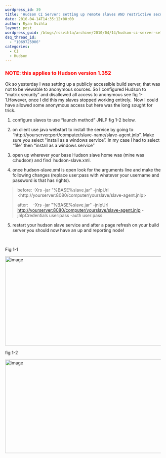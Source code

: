 ```yaml
---
wordpress_id: 39
title: 'Hudson CI Server: setting up remote slaves AND restrictive security together'
date: 2010-04-14T14:35:12+00:00
author: Ryan Svihla
layout: post
wordpress_guid: /blogs/rssvihla/archive/2010/04/14/hudson-ci-server-setting-up-remote-slaves-and-restrictive-security-together.aspx
dsq_thread_id:
  - "1069725906"
categories:
  - CI
  - Hudson
---
```

### <font color="#ff0000">NOTE: this applies to Hudson version 1.352</font>

Ok so yesterday I was setting up a publicly accessible build server, that was not to be viewable to anonymous sources. So I configured Hudson to “matrix security” and disallowed all access to anonymous see fig 1-1.However, once I did this my slaves stopped working entirely.&#160; Now I could have allowed some anonymous access but here was the long sought for trick.

1) configure slaves to use “launch method” JNLP fig 1-2 below.

2) on client use java webstart to install the service by going to “http://yourserver:port/computer/slave-name/slave-agent.jnlp”. Make sure you select "install as a windows service”. In my case I had to select “file” then “install as a windows service”

3) open up wherever your base Hudson slave home was (mine was c:hudson) and find&#160; hudson-slave.xml.

4) once hudson-slave.xml is open look for the arguments line and make the following changes (replace user:pass with whatever your username and password is that has rights).

> before: <arguments>-Xrs -jar "%BASE%slave.jar" -jnlpUrl <http://yourserver:8080/computer/yourslave/slave-agent.jnlp</arguments>>
> 
> after:&#160;&#160;&#160; <arguments>-Xrs -jar "%BASE%slave.jar" -jnlpUrl <http://yourserver:8080/computer/yourslave/slave-agent.jnlp> -jnlpCredentials user:pass -auth user:pass</arguments>

5) restart your hudson slave service and after a page refresh on your build server you should now have an up and reporting node!

&#160;

Fig 1-1

[<img style="border-bottom: 0px;border-left: 0px;border-top: 0px;border-right: 0px" border="0" alt="image" src="http://lostechies.com/ryansvihla/files/2011/03/image_thumb_75016308.png" width="938" height="288" />](http://lostechies.com/ryansvihla/files/2011/03/image_4BF6C40C.png) 

fig 1-2

[<img style="border-bottom: 0px;border-left: 0px;border-top: 0px;border-right: 0px" border="0" alt="image" src="http://lostechies.com/ryansvihla/files/2011/03/image_thumb_60127146.png" width="935" height="302" />](http://lostechies.com/ryansvihla/files/2011/03/image_76D1B8CF.png)